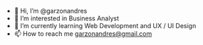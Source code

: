 - 👋 Hi, I’m @garzonandres
- 👀 I’m interested in Business Analyst
- 🌱 I’m currently learning Web Development and UX / UI Design
- 📫 How to reach me garzonandres@gmail.com

<!---
garzonandres/garzonandres is a ✨ special ✨ repository because its `README.md` (this file) appears on your GitHub profile.
You can click the Preview link to take a look at your changes.
--->
